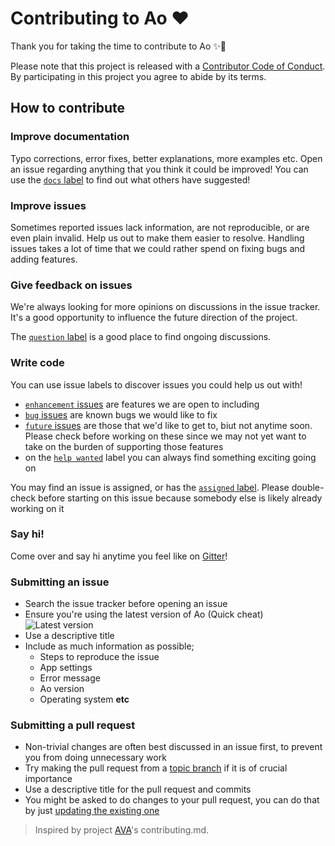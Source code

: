 # Contributing to Ao ❤

Thank you for taking the time to contribute to Ao ✨🎉

Please note that this project is released with a [Contributor Code of Conduct](code-of-conduct.md). By participating in this project you agree to abide by its terms.

## How to contribute

### Improve documentation

Typo corrections, error fixes, better explanations, more examples etc. Open an issue regarding anything that you think it could be improved! You can use the [`docs` label](https://github.com/klauscfhq/ao/labels/docs) to find out what others have suggested!

### Improve issues

Sometimes reported issues lack information, are not reproducible, or are even plain invalid. Help us out to make them easier to resolve. Handling issues takes a lot of time that we could rather spend on fixing bugs and adding features.

### Give feedback on issues

We're always looking for more opinions on discussions in the issue tracker. It's a good opportunity to influence the future direction of the project.

The [`question` label](https://github.com/klauscfhq/ao/labels/question) is a good place to find ongoing discussions.

### Write code

You can use issue labels to discover issues you could help us out with!

- [`enhancement` issues](https://github.com/klauscfhq/ao/labels/enhancement) are features we are open to including
- [`bug` issues](https://github.com/klauscfhq/ao/labels/bug) are known bugs we would like to fix
- [`future` issues](https://github.com/klauscfhq/ao/labels/future) are those that we'd like to get to, biut not anytime soon. Please check before working on these since we may not yet want to take on the burden of supporting those features
- on the [`help wanted`](https://github.com/klauscfhq/ao/labels/future) label you can always find something exciting going on

You may find an issue is assigned, or has the [`assigned` label](https://github.com/klauscfhq/ao/labels/assigned). Please double-check before starting on this issue because somebody else is likely already working on it

### Say hi!

Come over and say hi anytime you feel like on [Gitter](https://gitter.im/klauscfhq/ao)!

### Submitting an issue

- Search the issue tracker before opening an issue
- Ensure you're using the latest version of Ao (Quick cheat) ![Latest version](https://badge.fury.io/gh/klauscfhq%2Fao.svg)
- Use a descriptive title
- Include as much information as possible;
  - Steps to reproduce the issue
  - App settings
  - Error message
  - Ao version
  - Operating system **etc**

### Submitting a pull request

- Non-trivial changes are often best discussed in an issue first, to prevent you from doing unnecessary work
- Try making the pull request from a [topic branch](https://github.com/dchelimsky/rspec/wiki/Topic-Branches) if it is of crucial importance
- Use a descriptive title for the pull request and commits
- You might be asked to do changes to your pull request, you can do that by just [updating the existing one](https://github.com/RichardLitt/docs/blob/master/amending-a-commit-guide.md)

> Inspired by project [AVA](https://github.com/avajs/ava/blob/master/contributing.md)'s contributing.md.
